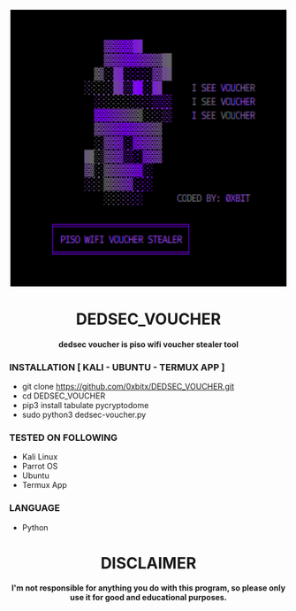 
<p align="center">
<img src="https://github.com/0xbitx/DEDSEC_VOUCHER/blob/main/banner.png", width="500", height="500">
</p>

<h1 align="center"> DEDSEC_VOUCHER </h1>
<h4 align="center">dedsec voucher is piso wifi voucher stealer tool</h4>

### INSTALLATION [ KALI - UBUNTU - TERMUX APP  ]
* git clone https://github.com/0xbitx/DEDSEC_VOUCHER.git
* cd DEDSEC_VOUCHER
* pip3 install tabulate pycryptodome
* sudo python3 dedsec-voucher.py

### TESTED ON FOLLOWING
* Kali Linux 
* Parrot OS 
* Ubuntu
* Termux App

### LANGUAGE 
* Python

<h1 align="center"> DISCLAIMER </h1>

<h4 align="center">I'm not responsible for anything you do with this program, so please only use it for good and educational purposes. </h4>

